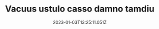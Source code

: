 ---
title: "Vacuus ustulo casso damno tamdiu"
date: 2023-01-03T13:25:11.051Z
permalink: "/vacuus-ustulo-casso-damno-tamdiu/"
---